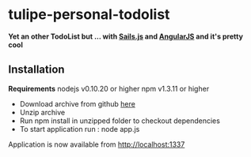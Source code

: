 # tulipe-personal-todolist

**Yet an other TodoList but ... with [Sails.js](sailsjs.org) and [AngularJS](http://angularjs.org/) and it's pretty cool**

## Installation

**Requirements**
nodejs v0.10.20 or higher
npm v1.3.11 or higher

+ Download archive from github [here](https://github.com/rdroro/tulipe-personal-todolist/archive/master.zip)
+ Unzip archive
+ Run npm install in unzipped folder to checkout dependencies
+ To start application run : node app.js

Application is now available from [http://localhost:1337](http://localhost:1337)
